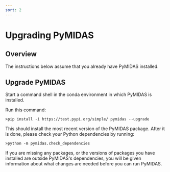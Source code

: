 ```yaml
---
sort: 2
---
```


# Upgrading PyMIDAS

## Overview

The instructions below assume that you already have PyMIDAS installed. 

## Upgrade PyMIDAS 

Start a command shell in the conda environment in which PyMIDAS is installed.

Run this command:

`>pip install -i https://test.pypi.org/simple/ pymidas --upgrade`

This should install the most recent version of the PyMIDAS package.  After it is done, please check your Python dependencies by running:

`>python -m pymidas.check_dependencies `

If you are missing any packages, or the versions of packages you have installed are outside PyMIDAS's dependencies, you will be given information about what changes are needed before you can run PyMIDAS.


